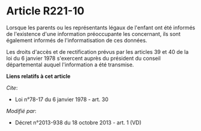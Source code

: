 # Article R221-10

Lorsque les parents ou les représentants légaux de l'enfant ont été informés de l'existence d'une information préoccupante
les concernant, ils sont également informés de l'informatisation de ces données. 

Les droits d'accès et de rectification prévus par les articles 39 et 40 de la loi du 6 janvier 1978 s'exercent auprès du
président du conseil départemental auquel l'information a été transmise.

**Liens relatifs à cet article**

_Cite_:

  - Loi n°78-17 du 6 janvier 1978 - art. 30

_Modifié par_:

  - Décret n°2013-938 du 18 octobre 2013 - art. 1 (VD)
